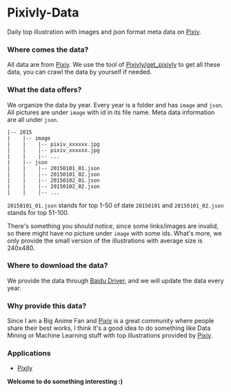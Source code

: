 Pixivly-Data
============

Daily top illustration with images and json format meta data on [Pixiv][pixiv].

### Where comes the data?

All data are from [Pixiv][pixiv]. We use the tool of [Pixivly/get_pixivly][gp] to get all these data, you can crawl the data by yourself if needed.

### What the data offers?

We organize the data by year. Every year is a folder and has `image` and `json`. All pictures are under `image` with id in its file name. Meta data information are all under `json`.

```
|-- 2015
|    |-- image
|    |    |-- pixiv_xxxxxx.jpg
|    |    |-- pixiv_xxxxxx.jpg
|    |    |-- ...
|    |-- json
|    |    |-- 20150101_01.json
|    |    |-- 20150101_02.json
|    |    |-- 20150102_01.json
|    |    |-- 20150102_02.json
|    |    |-- ...
```

`20150101_01.json` stands for top 1-50 of date `20150101` and `20150101_02.json` stands for top 51-100.

There's something you should notice, since some links/images are invalid, so there might have no picture under `image` with some ids. What's more, we only provide the small version of the illustrations with average size is 240x480.

### Where to download the data?

We provide the data through [Baidu Driver][bd-share], and we will update the data every year.

### Why provide this data?

Since I am a Big Anime Fan and [Pixiv][pixiv] is a great community where people share their best works, I think it's a good idea to do something like Data Mining or Machine Learning stuff with top illustrations provided by [Pixiv][pixiv].

### Applications

- [Pixily][pixivly]

**Welcome to do something interesting :)**


[pixiv]: http://www.pixiv.net/
[gp]: https://github.com/Pixivly/get_pixivly
[bd-share]: http://pan.baidu.com/s/1hsyIGHA
[pixivly]: https://pixivly.herokuapp.com/
